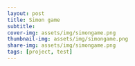 ```yaml
---
layout: post
title: Simon game
subtitle:
cover-img: assets/img/simongame.png
thumbnail-img: assets/img/simongame.png
share-img: assets/img/simongame.png
tags: [project, test]
---
```

